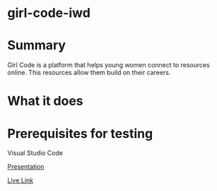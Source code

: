 # girl-code-iwd

# Summary
Girl Code is a platform that helps young women connect to resources online. This resources allow them build on their careers.

# What it does


# Prerequisites for testing

Visual Studio Code


[Presentation](https://docs.google.com/presentation/d/1NnTzM4in-Zqy-AkvwTOxKllz7S2kOZqgdLxKn46UIi0/edit?usp=sharing)

[Live Link](https://docs.google.com/presentation/d/1NnTzM4in-Zqy-AkvwTOxKllz7S2kOZqgdLxKn46UIi0/edit?usp=sharing)
